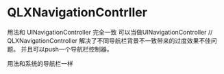 # QLXNavigationContrller
 用法和 UINavigationController 完全一致 可以当做UINavigationController //  QLXNavigationController 解决了不同导航栏背景不一致带来的过度效果不佳问题。  并且可以push一个导航栏控制器。

用法和系统的导航栏一样
